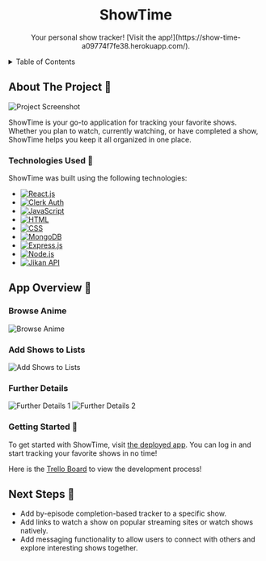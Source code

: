 <!-- PROJECT LOGO -->
<div align="center">
  <h1 align="center">ShowTime</h1>
  <p align="center">
    Your personal show tracker! [Visit the app!](https://show-time-a09774f7fe38.herokuapp.com/).
  </p>
</div>

<!-- TABLE OF CONTENTS -->
<details>
  <summary>Table of Contents</summary>
  <ol>
    <li><a href="#about-the-project">About The Project</a></li>
    <li><a href="#technologies-used">Technologies Used</a></li>
    <li><a href="#app-overview">App Overview</a></li>
    <li><a href="#getting-started">Getting Started</a></li>
    <li><a href="#next-steps">Next Steps</a></li>
  </ol>
</details>

## About The Project 📝

![Project Screenshot](https://i.imgur.com/sIhqpiO.png)

ShowTime is your go-to application for tracking your favorite shows. Whether you plan to watch, currently watching, or have completed a show, ShowTime helps you keep it all organized in one place.

### Technologies Used 🔧

ShowTime was built using the following technologies:

- [![React.js](https://img.shields.io/badge/-React.js-61DAFB?logo=react&logoColor=white&style=for-the-badge)](https://reactjs.org/)
- [![Clerk Auth](https://img.shields.io/badge/-Clerk_Auth-21B573?style=for-the-badge)](https://www.clerk.dev/)
- [![JavaScript](https://img.shields.io/badge/-JavaScript-F7DF1E?logo=javascript&logoColor=black&style=for-the-badge)](https://developer.mozilla.org/en-US/docs/Web/JavaScript)
- [![HTML](https://img.shields.io/badge/-HTML-E34F26?logo=html5&logoColor=white&style=for-the-badge)](https://developer.mozilla.org/en-US/docs/Web/HTML)
- [![CSS](https://img.shields.io/badge/-CSS-1572B6?logo=css3&logoColor=white&style=for-the-badge)](https://developer.mozilla.org/en-US/docs/Web/CSS)
- [![MongoDB](https://img.shields.io/badge/-MongoDB-47A248?logo=mongodb&logoColor=white&style=for-the-badge)](https://www.mongodb.com/)
- [![Express.js](https://img.shields.io/badge/-Express.js-000000?logo=express&logoColor=white&style=for-the-badge)](https://expressjs.com/)
- [![Node.js](https://img.shields.io/badge/-Node.js-339933?logo=node.js&logoColor=white&style=for-the-badge)](https://nodejs.org/)
- [![Jikan API](https://img.shields.io/badge/-Jikan_API-00A495?style=for-the-badge)](https://jikan.moe/)



## App Overview 📱

### Browse Anime
![Browse Anime](https://i.imgur.com/hw0QSfi.png)

### Add Shows to Lists
![Add Shows to Lists](https://i.imgur.com/4soUvft.png)

### Further Details
![Further Details 1](https://i.imgur.com/CFnPVa1.png)
![Further Details 2](https://i.imgur.com/svB8kY5.png)

### Getting Started 🌱

To get started with ShowTime, visit [the deployed app](https://show-time-a09774f7fe38.herokuapp.com/). You can log in and start tracking your favorite shows in no time!

Here is the [Trello Board](https://trello.com/b/e8SpOaI8/show-tracker) to view the development process!

## Next Steps 🚀

- Add by-episode completion-based tracker to a specific show.
- Add links to watch a show on popular streaming sites or watch shows natively.
- Add messaging functionality to allow users to connect with others and explore interesting shows together.
